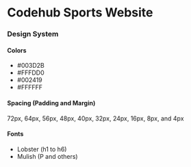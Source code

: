 # Codehub Sports Website

### Design System
#### Colors
- #003D2B
- #FFFDD0
- #002419
- #FFFFFF

#### Spacing (Padding and Margin)
72px, 64px, 56px, 48px, 40px, 32px, 24px, 16px, 8px, and 4px

#### Fonts
- Lobster (h1 to h6)
- Mulish (P and others)